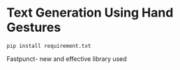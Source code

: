 # Text Generation Using Hand Gestures

```
pip install requirement.txt
```

Fastpunct- new and effective library used
